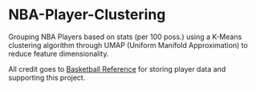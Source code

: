 # NBA-Player-Clustering
Grouping NBA Players based on stats (per 100 poss.) using a K-Means clustering algorithm through UMAP (Uniform Manifold Approximation) to reduce feature dimensionality. 

All credit goes to [Basketball Reference](https://www.basketball-reference.com/leagues/NBA_2025_per_poss.html) for storing player data and supporting this project.
